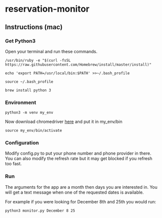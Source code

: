 # reservation-monitor

## Instructions (mac)

### Get Python3
Open your terminal and run these commands.
```
/usr/bin/ruby -e "$(curl -fsSL https://raw.githubusercontent.com/Homebrew/install/master/install)"
```
```
echo 'export PATH=/usr/local/bin:$PATH' >>~/.bash_profile
```
```
source ~/.bash_profile
```
```
brew install python 3
```

### Environment
```
python3 -m venv my_env
```
Now download chromedriver
[here](https://sites.google.com/a/chromium.org/chromedriver/) and put it in my_env/bin
```
source my_env/bin/activate
```

### Configuration
Modify config.py to put your phone number and phone provider in there.
You can also modify the refresh rate but it may get blocked if you refresh too fast.


### Run
The arguments for the app are a month then days you are interested in. You will get a
text message when one of the requested dates is available.

For example if you were looking for December 8th and 25th you would run:
```
python3 monitor.py December 8 25
```

